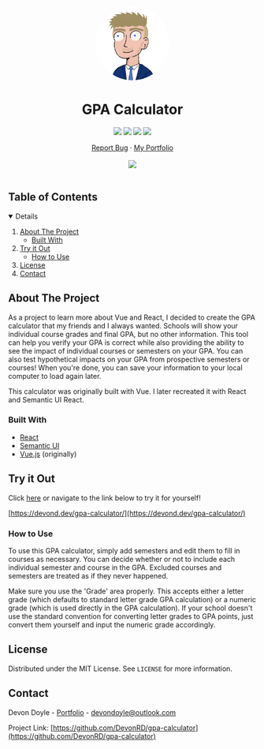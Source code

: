 <!-- PROJECT LOGO -->
<p align="center">
  <a href="https://devond.dev/"><img src="https://raw.githubusercontent.com/DevonRD/gpa-calculator/main/logo.png" alt="Logo" width="150" height="150" style="border-radius:50%"></a>
  <h1 align="center">GPA Calculator</h1>
  <p align="center">
    <a href="https://github.com/DevonRD/gpa-calculator/network/members"><img src="https://img.shields.io/github/forks/DevonRD/gpa-calculator?style=for-the-badge"/></a>
    <a href="https://github.com/DevonRD/gpa-calculator/stargazers"><img src="https://img.shields.io/github/stars/DevonRD/gpa-calculator?style=for-the-badge"/></a>
    <a href="https://github.com/DevonRD/gpa-calculator/issues"><img src="https://img.shields.io/github/issues/DevonRD/gpa-calculator?style=for-the-badge"/></a>
    <a href="https://github.com/DevonRD/gpa-calculator/blob/main/LICENSE"><img src="https://img.shields.io/github/license/DevonRD/gpa-calculator?style=for-the-badge"/></a>
  </p>
  <p align="center">
    <a href="https://github.com/DevonRD/gpa-calculator/issues">Report Bug</a>
    ·
    <a href="https://devond.dev/">My Portfolio</a>
	<br><br>
    <a href="https://linkedin.com/in/devon-doyle/"><img src="https://img.shields.io/badge/-LinkedIn-black.svg?style=for-the-badge&logo=linkedin&colorB=555"/></a>
  </p>
</p>

<!-- TABLE OF CONTENTS -->
<h2 style="display: inline-block">Table of Contents</h2>
<details open="open">
  <ol>
    <li>
      <a href="#about-the-project">About The Project</a>
      <ul>
        <li><a href="#built-with">Built With</a></li>
      </ul>
    <li>
      <a href="#try-it-out">Try it Out</a>
      <ul>
        <li><a href="#how-to-use">How to Use</a></li>
      </ul>
    </li>
    <li><a href="#license">License</a></li>
    <li><a href="#contact">Contact</a></li>
  </ol>
</details>

<!-- ABOUT THE PROJECT -->
## About The Project

As a project to learn more about Vue and React, I decided to create the GPA calculator that my friends 
and I always wanted. Schools will show your individual course grades and final GPA, but no other 
information. This tool can help you verify your GPA is correct while also providing the ability to 
see the impact of individual courses or semesters on your GPA. You can also test hypothetical 
impacts on your GPA from prospective semesters or courses! When you're done, you can save your 
information to your local computer to load again later.

This calculator was originally built with Vue. I later recreated it with React and Semantic UI React.

### Built With

* [React](https://reactjs.org/)
* [Semantic UI](https://react.semantic-ui.com/)
* [Vue.js](https://vuejs.org/) (originally)

<!-- GETTING STARTED -->
## Try it Out

Click [here](https://devond.dev/gpa-calculator/) or navigate to the link below to try it for yourself!

[https://devond.dev/gpa-calculator/](https://devond.dev/gpa-calculator/)

### How to Use

To use this GPA calculator, simply add semesters and edit them to fill in courses as necessary. You can 
decide whether or not to include each individual semester and course in the GPA. Excluded courses and 
semesters are treated as if they never happened.

Make sure you use the 'Grade' area properly. This accepts either a letter grade (which defaults to 
standard letter grade GPA calculation) or a numeric grade (which is used directly in the GPA calculation). 
If your school doesn't use the standard convention for converting letter grades to GPA points, just 
convert them yourself and input the numeric grade accordingly.

<!-- LICENSE -->
## License

Distributed under the MIT License. See `LICENSE` for more information.

<!-- CONTACT -->
## Contact

Devon Doyle - [Portfolio](https://devond.dev/) - devondoyle@outlook.com

Project Link: [https://github.com/DevonRD/gpa-calculator](https://github.com/DevonRD/gpa-calculator)

<!-- MARKDOWN LINKS & IMAGES -->
[forks-shield]: https://img.shields.io/github/forks/DevonRD/gpa-calculator
[forks-url]: https://github.com/DevonRD/gpa-calculator/network/members
[stars-shield]: https://img.shields.io/github/stars/DevonRD/gpa-calculator?style=for-the-badge
[stars-url]: https://github.com/DevonRD/gpa-calculator/stargazers
[issues-shield]: https://img.shields.io/github/issues/DevonRD/gpa-calculator
[issues-url]: https://github.com/DevonRD/gpa-calculator/issues
[license-shield]: https://img.shields.io/github/license/DevonRD/gpa-calculator
[license-url]: https://github.com/DevonRD/gpa-calculator/blob/main/LICENSE
[linkedin-shield]: https://img.shields.io/badge/-LinkedIn-black.svg?style=for-the-badge&logo=linkedin&colorB=555
[linkedin-url]: https://linkedin.com/in/devon-doyle/
